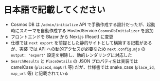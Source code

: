 # 日本語で記載してください

- Cosmos DB は `/admin/initialize` API で手動作成する設計だったが、起動時にスキーマを自動作成する HostedService `CosmosDbInitializer` を追加
- フロントエンドを Blazor から Next.js (React) に変更
- 仕様では `next export` を前提とした静的サイトとして構築する記載があるが、実装
  では API への動的アクセスが必要なため `next.config.mjs` の `output: 'export'`
  設定を削除し、動的レンダリングに対応した
- `SearchResults` と `PlaceDetails` の JSON プロパティ名は実装では camelCase
  (`placeId`, `mapUrl` 等) だが、仕様書では snake_case (`place_id`, `map_url` 等)
  と記載されている
